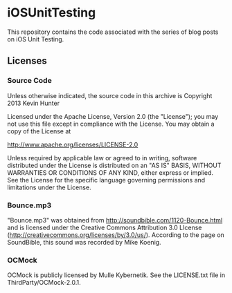 iOSUnitTesting
==============

This repository contains the code associated with the series of blog posts on iOS Unit Testing.

Licenses
--------

### Source Code
Unless otherwise indicated, the source code in this archive is 
Copyright 2013 Kevin Hunter

Licensed under the Apache License, Version 2.0 (the "License");
you may not use this file except in compliance with the License.
You may obtain a copy of the License at

http://www.apache.org/licenses/LICENSE-2.0

Unless required by applicable law or agreed to in writing, software
distributed under the License is distributed on an "AS IS" BASIS,
WITHOUT WARRANTIES OR CONDITIONS OF ANY KIND, either express or implied.
See the License for the specific language governing permissions and
limitations under the License.

### Bounce.mp3

"Bounce.mp3" was obtained from http://soundbible.com/1120-Bounce.html and is licensed under the Creative Commons Attribution 3.0 LIcense (http://creativecommons.org/licenses/by/3.0/us/).  According to the page on SoundBible, this sound was recorded by Mike Koenig.

### OCMock

OCMock is publicly licensed by Mulle Kybernetik.  See the LICENSE.txt file in ThirdParty/OCMock-2.0.1.

